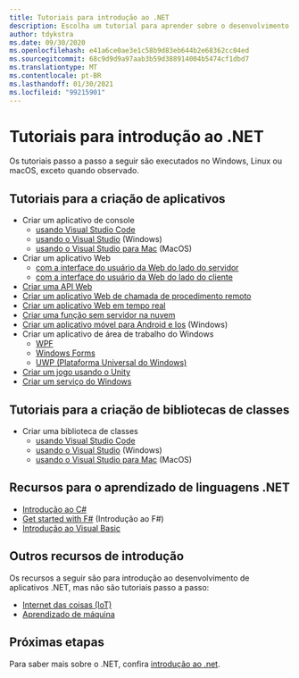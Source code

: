 ```yaml
---
title: Tutoriais para introdução ao .NET
description: Escolha um tutorial para aprender sobre o desenvolvimento de aplicativos .NET ou uma das linguagens de programação .NET.
author: tdykstra
ms.date: 09/30/2020
ms.openlocfilehash: e41a6ce0ae3e1c58b9d83eb644b2e68362cc04ed
ms.sourcegitcommit: 68c9d9d9a97aab3b59d388914004b5474cf1dbd7
ms.translationtype: MT
ms.contentlocale: pt-BR
ms.lasthandoff: 01/30/2021
ms.locfileid: "99215901"
---
```

# <a name="tutorials-for-getting-started-with-net"></a>Tutoriais para introdução ao .NET

Os tutoriais passo a passo a seguir são executados no Windows, Linux ou macOS, exceto quando observado.

## <a name="tutorials-for-creating-apps"></a>Tutoriais para a criação de aplicativos

* Criar um aplicativo de console
  * [usando Visual Studio Code](../core/tutorials/with-visual-studio-code.md)
  * [usando o Visual Studio](../core/tutorials/with-visual-studio.md) (Windows)
  * [usando o Visual Studio para Mac](../core/tutorials/with-visual-studio-mac.md) (MacOS)
* Criar um aplicativo Web
  * [com a interface do usuário da Web do lado do servidor](/aspnet/core/tutorials/razor-pages/razor-pages-start)
  * [com a interface do usuário da Web do lado do cliente](https://dotnet.microsoft.com/learn/aspnet/blazor-tutorial/intro)
* [Criar uma API Web](/aspnet/core/tutorials/first-web-api)
* [Criar um aplicativo Web de chamada de procedimento remoto](/aspnet/core/tutorials/grpc/grpc-start)
* [Criar um aplicativo Web em tempo real](/aspnet/core/tutorials/signalr)
* [Criar uma função sem servidor na nuvem](/azure/azure-functions/functions-create-first-function-vs-code?pivots=programming-language-csharp)
* [Criar um aplicativo móvel para Android e Ios](https://dotnet.microsoft.com/learn/xamarin/hello-world-tutorial/intro) (Windows)
* Criar um aplicativo de área de trabalho do Windows
  * [WPF](/visualstudio/get-started/csharp/tutorial-wpf)
  * [Windows Forms](/visualstudio/ide/create-csharp-winform-visual-studio)
  * [UWP (Plataforma Universal do Windows)](/visualstudio/get-started/csharp/tutorial-uwp)
* [Criar um jogo usando o Unity](https://dotnet.microsoft.com/learn/games/unity-tutorial/intro)
* [Criar um serviço do Windows](/aspnet/core/host-and-deploy/windows-service)

## <a name="tutorials-for-creating-class-libraries"></a>Tutoriais para a criação de bibliotecas de classes

* Criar uma biblioteca de classes
  * [usando Visual Studio Code](../core/tutorials/library-with-visual-studio-code.md)
  * [usando o Visual Studio](../core/tutorials/library-with-visual-studio.md) (Windows)
  * [usando o Visual Studio para Mac](../core/tutorials/library-with-visual-studio-mac.md) (MacOS)

## <a name="resources-for-learning-net-languages"></a>Recursos para o aprendizado de linguagens .NET

* [Introdução ao C#](../csharp/tour-of-csharp/index.md)
* [Get started with F#](../fsharp/get-started/index.md) (Introdução ao F#)
* [Introdução ao Visual Basic](../visual-basic/getting-started/index.md)

## <a name="other-get-started-resources"></a>Outros recursos de introdução

Os recursos a seguir são para introdução ao desenvolvimento de aplicativos .NET, mas não são tutoriais passo a passo:

* [Internet das coisas (IoT)](https://dotnet.microsoft.com/apps/iot)
* [Aprendizado de máquina](../machine-learning/index.yml)

## <a name="next-steps"></a>Próximas etapas

Para saber mais sobre o .NET, confira [introdução ao .net](../core/introduction.md).
